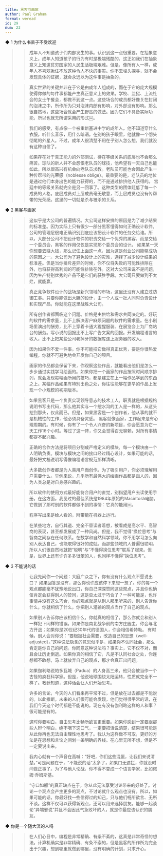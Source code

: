 ```yaml
---
title: 黑客与画家
author: Paul Graham
format: weread
id: 29
num: 23
---
```


◆ 1 为什么书呆子不受欢迎

>> 成年人不知道孩子们内部发生的事。认识到这一点很重要。在抽象意义上，成年人知道孩子的行为有时是极端残酷的，这正如我们在抽象意义上知道贫穷国家的人民生活极端艰难。但是，像所有人一样，成年人不喜欢揪住不放这种令人不快的事实。你不去埋头探寻，就不会发现具体的证据，就会永远以为这件事是抽象的。

>> 真实世界的关键并非在于它是由成年人组成的，而在于它的庞大规模使得你做的每件事都能产生真正意义上的效果。学校、监狱、上流社会的女士午餐会，都做不到这一点。这些场合的成员都好像关在封闭的泡沫之中，所作所为只对泡沫内部有影响，对外部没有影响。那么很自然地，这些场合就会产生野蛮的做法。因为它们不具备实际功能，所以也就无所谓采用的形式￼。

>> 我们的感受，有点像一个被重新塞进中学的成年人。他不知道穿什么衣服，听什么音乐，用什么暗语。在别的孩子眼里，他就像一个彻头彻尾的外星人。不过，成年人很清楚不用在乎别人怎么想，我们就没有这种自信了。

>> 如果存在对于真正能力的外部测试，待在等级关系的底层也不会那么痛苦。球队的新人并不会怨恨老队员的球技，他希望有一天自己也能如此，所以很高兴有机会向老队员求教。老队员可能也会因此产生一种传帮带的光荣感（noblesse oblige）。最重要的是，老队员的地位是通过他们本身出色的能力获得的，而不是通过排挤他人获得的。
宫廷中的等级关系就完全是另一回事了。这种类型的团体贬低了每一个成员的人格。底层成员对上层成员毫无敬意，而上层成员也没有传帮带的光荣感。这里的一切就是杀与被杀的关系。


◆ 2 黑客与画家

>> 这似乎是大公司的普遍情况。大公司这样安排的原因是为了减少结果的标准差。因为实际上只有很少一部分黑客懂得如何正确设计软件，公司的管理层很难正确识别到底应该把设计软件的任务交给谁。所以，大部分公司不把设计软件的职责交给一个优秀的黑客，而是交给一个委员会，黑客的作用仅仅是实现那个委员会的设计。
如果某一天你想要去赚大钱，那么记住上面这一点，因为这是创业公司能够成功的原因之一。大公司为了避免设计上的灾难，选择了减少设计结果的标准差。但是当你排斥差异的时候，你不仅将失败的可能性排除在外，也将获得高利润的可能性排除在外。这对大公司来说不是问题，因为生产特别优秀的产品不是它们的获胜手段。大公司只要做到不太烂，就能赢。

>> 真正竞争软件设计的战场是新兴领域的市场，这里还没有人建立过防御工事。只要你能做出大胆的设计，由一个人或一批人同时负责设计和实现产品，你就能在这里战胜大公司。

>> 所有创作者都面临这个问题。价格是由供给和需求共同决定的。好玩的软件的需求量，比不上解决客户麻烦问题的软件的需求量。在小剧场里演出的酬劳，比不上穿着卡通大猩猩服装、在展览会上为厂商站台的酬劳。写小说的回报比不上写广告文案的回报。开发编程语言的收入，比不上把某些公司老掉牙的数据库连上服务器的收入。

>> 因为如果你不爱一件事，你不可能把它做得真正优秀，要是你很热爱编程，你就不可避免地会开发你自己的项目。

>> 画家的作品都会保留下来，你观察这些作品，就能看出他们是怎么一步步通过实践学习绘画的。如果你把一个画家的作品按照时间顺序排列，就会发现每幅画所用的技巧，都是建立在上一幅作品学到的东西之上。某幅作品如果有特别出色之处，你往往能够在更早的作品上发现一个小规模的初期版本。

>> 如果黑客只是一个负责实现领导意志的技术工人，职责就是根据规格说明书写出代码，那么他其实与一个挖水沟的工人是一样的，从这头挖到那头，仅此而已。但是，如果黑客是一个创作者，他从事的就不是机械性的工作，他必须具备灵感。
黑客就像画家，工作起来是有心理周期的。有时候，你有了一个令人兴奋的新项目，你会愿意为它一天工作16个小时。等过了这一阵，你又会觉得百无聊赖，对所有事情都提不起兴趣。

>> 正确的合作方法是将项目分割成严格定义的模块，每一个模块由一个人明确负责。模块与模块之间的接口经过精心设计，如果可能的话，最好把文档说明写得像编程语言规范那样清晰。

>> 大多数创作者都是为人类用户而创作。为了吸引用户，你必须理解用户需要什么。举例来说，几乎所有最伟大的绘画作品都是画人的，因为人类总是对自身感兴趣的。

>> 所以软件的使用方式最好能符合用户的直觉，别指望用户去读使用手册。在这方面，我见过的最佳系统是1984年原始的Macintosh电脑。它做到了那时别的软件都做不到的事情：它真的能用￼。

>> 程序写出来是给人看的，附带能在机器上运行。

>> 在某些地方，自行其道、完全不替读者着想，被看成是高水平、高智商的表现，甚至都发展成了一种风尚。但是，我不觉得“换位思考”与智商之间存在任何联系。在数学和自然科学领域，你不用学习怎么向别人表达自己，也能取得很好的成就。而那些领域的人普遍很聪明，所以人们很自然地就把“聪明”与“不懂得换位思考”联系了起来。但是，世界上还有许许多多很笨的人，也同样不懂得“换位思考”。


◆ 3 不能说的话

>> 让我先问你一个问题：大庭广众之下，你有没有什么观点不愿说出口？
如果回答是没有，那么你也许应该停下来想一想了。你的每一个观点都能毫不犹豫地说出口，你自己深深赞同这些观点，并且你也确信肯定会获得别人的赞同，这是否太过于巧合了？一种可能是，也许事情并没有这么巧合，你的观点就是从别人那里听来的，别人告诉你什么，你就相信了什么，你把别人灌输的观点当作了自己的观点。

>> 如果别人告诉你应该相信什么，你就真的相信了，那么你就会和别人一样犯下同样的错误。如果你是南北战争前的南方庄园主，你会与北方开战；如果你是20世纪30年代的德国人，你会相信希特勒。
有时候，别人会对你说：“要根据社会需要，改造自己的思想（well-adjusted）。”这种说法隐含的意思似乎是，如果你不认同社会，那么肯定是你自己的问题。你同意这种说法吗？事实上，它不仅不对，而且会让历史倒退。如果你真的相信了它，凡是不认同社会之处，你连想都不敢想，马上就放弃自己的观点，那才会真正出问题。

>> 如果伽利略说帕多瓦城（Padua）的人身高三米，他只会被当作一个古怪的疯狂科学家。但是，他说地球围绕太阳运转，性质就完全不一样了。教廷知道，这种话会让人们开始思考。

>> 许多的言论，今天的人们看来再平常不过，但是放在过去都是不能说的。以此推断，未来的人们很可能会发现，他们觉得很平常的话，在我们今天这个时代都是不能说的。现在有没有伽利略这样的人和事？很可能是有的。

>> 这时你要明白，自由思考比畅所欲言更重要。如果你感到一定要跟那些人辩个明白，绝不咽下这口气，一定要把话说清楚，结果很可能是从此你再也无法自由理性地思考了。我认为这样做不可取，更好的方法是在思想和言论之间划一条明确的界线。在心里无所不想，但是不一定要说出来。

>> 我内心就有一个声音在高喊：“好吧，你们这些混蛋，让我们来说清楚。”可是问题在于，“不能说的话”太多了，如果口无遮拦，你就没时间做正事了。为了与他人论战，你不得不变成一个语言学家，比如诺姆·乔姆斯基。

>> “守口如瓶”的真正缺点在于，你从此无法享受讨论带来的好处了。讨论一个观点会产生更多的观点，不讨论就什么观点也没有。所以，如果可能的话，你最好找一些信得过的知己，只与他们畅所欲言、无所不谈。这样不仅可以获得新观点，还可以用来选择朋友。能够一起谈论“异端邪说”并且不会因此气急败坏的人，就是你最应该认识的朋友。


◆ 你是一个随大流的人吗

>> 在人们心目中，编程是非常精确、有条不紊的，这真是非常奇怪的想法。计算机确实是非常精确、有条不紊的，但是黑客的所作所为完全出于兴趣，想到哪里就做到哪里，没有明确的计划，只求开心。

